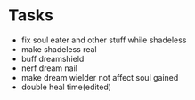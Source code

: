# Tasks
- fix soul eater and other stuff while shadeless
- make shadeless real
- buff dreamshield
- nerf dream nail
- make dream wielder not affect soul gained
- double heal time(edited)
